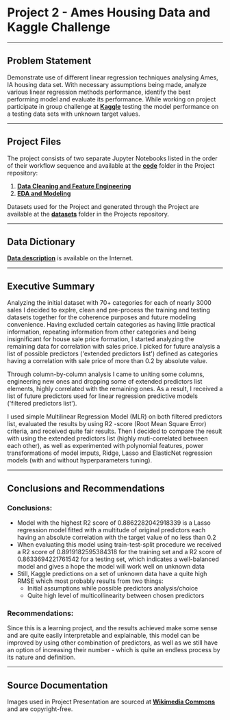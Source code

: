 # Project 2 - Ames Housing Data and Kaggle Challenge #

**********

## Problem Statement ##

Demonstrate use of different linear regression techniques analysing Ames, IA housing data set. With necessary assumptions being made, analyze various linear regression methods performance, identify the best performing model and evaluate its performance. While working on project participate in group challenge at __[Kaggle](https://www.kaggle.com)__ testing the model performance on a testing data sets with unknown target values. 

**********
## Project Files ##

The project consists of two separate Jupyter Notebooks listed in the order of their workflow sequence and available at the __[code](http://localhost:8889/tree/code)__ folder in the Project repository:

1. __[Data Cleaning and Feature Engineering](http://localhost:8888/notebooks/code/Data%20Cleaning%20and%20Feature%20Engineering.ipynb)__
2. __[EDA and Modeling](http://localhost:8888/notebooks/code/EDA%20and%20Modeling.ipynb)__

Datasets used for the Project and generated through the Project are available at the __[datasets](http://localhost:8889/tree/datasets)__ folder in the Projects repository.


**********
## Data Dictionary ##

__[Data description](http://jse.amstat.org/v19n3/decock/DataDocumentation.txt)__ is available on the Internet. 

**********
## Executive Summary ##

Analyzing the initial dataset with 70+ categories for each of nearly 3000 sales I decided to explre, clean and pre-process the training and testing datasets together for the coherence purposes and future modeling convenience. Having excluded certain categories as having little practical information, repeating information from other categories and being insignificant for house sale price formation, I started analyzing the remaining data for correlation with sales price. I picked for future analysis a list of possible predictors ('extended predictors list') defined as categories having a correlation with sale price of more than 0.2 by absolute value. 

Through column-by-column analysis I came to uniting some columns, engineering new ones and dropping some of extended predictors list elements, highly correlated with the remaining ones. As a result, I received a list of future predictors used for linear regression predictive models ('filtered predictors list').

I used simple Multilinear Regression Model (MLR) on both filtered predictors list, evaluated the results by using R2 -score (Root Mean Square Error) criteria, and received quite fair results. Then I decided to compare the result with using the extended predictors list (highly muti-correlated between each other), as well as experimented with polynomial features, power transformations of model imputs,  Ridge, Lasso and ElasticNet regression models (with and without hyperparameters tuning).


**********
## Conclusions and Recommendations ##

### Conclusions: ###

- Model with the highest R2 score of 0.8862282042918339 is a Lasso regression model fitted with a multitude of original predictors each having an absolute correlation with the target value of no less than 0.2
- When evaluating this model using train-test-split procedure we received a R2 score of 0.8919182595384318 for the training set and a R2 score of 0.8633694221761542 for a testing set, which indicates a well-balanced model and gives a hope the model will work well on unknown data
- Still, Kaggle predictions on a set of unknown data have a quite high RMSE which most probably results from two things:
    - Initial assumptions while possible predictors analysis/choice
    - Quite high level of multicollinearity between chosen predictors
    
### Recommendations: ###

Since this is a learning project, and the results achieved make some sense and are quite easily interpretable and explainable, this model can be improved by using other combination of predictors, as well as we still have an option of increasing their number - which is quite an endless process by its nature and definition.


**********
## Source Documentation ##

Images used in Project Presentation are sourced at __[Wikimedia Commons](https://commons.wikimedia.org/wiki/Main_Page)__ and are copyright-free.

